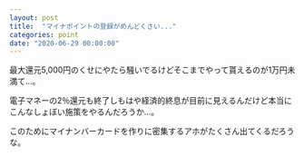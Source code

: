 ```yaml
---
layout: post
title:  "マイナポイントの登録がめんどくさい..."
categories: point
date: "2020-06-29 00:00:00"
---
```


最大還元5,000円のくせにやたら騒いでるけどそこまでやって貰えるのが1万円未満て...。

電子マネーの2％還元も終了しもはや経済的終息が目前に見えるんだけど本当にこんなしょぼい施策をやるんだろうか...。

このためにマイナンバーカードを作りに密集するアホがたくさん出てくるだろうな。
